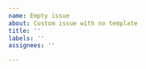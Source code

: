 ```yaml
---
name: Empty issue
about: Custom issue with no template
title: ''
labels: ''
assignees: ''

---
```



